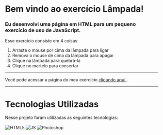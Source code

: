 # Bem vindo ao exercício Lâmpada!
### Eu desenvolvi uma página em HTML para um pequeno exercício de uso de JavaScript.
Esse exercício consiste em 4 coisas:
1. Arraste o mouse por cima da lâmpada para ligar
2. Remova o mouse de cima da lâmpada para apagar
3. Clique na lâmpada para quebrá-la
4. Clique no martelo para consertar

---

Você pode acessar a página do meu exercício 
<a href="https://georgeenriquebravo.github.io/Lampada/" target="_blank">
    clicando aqui
</a>
.

---

# Tecnologias Utilizadas
Nesse projeto foram utilizadas as seguintes tecnologias:
<div style="display: inline_block">
    <img align="center" alt="HTML5" src="https://img.shields.io/badge/HTML5-E34F26?style=for-the-badge&logo=html5&logoColor=white"/>
    <img align="center" alt="JS" src="https://img.shields.io/badge/JavaScript-F7DF1E?style=for-the-badge&logo=javascript&logoColor=black"/>
    <img align="center" alt="Photoshop" src="https://img.shields.io/badge/Adobe%20Photoshop-31A8FF?style=for-the-badge&logo=Adobe%20Photoshop&logoColor=black"/>
</div>
